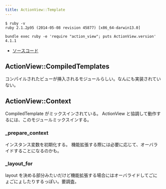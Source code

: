 ```yaml
---
title: ActionView::Template
---
```


```
$ ruby -v
ruby 2.1.2p95 (2014-05-08 revision 45877) [x86_64-darwin13.0]
```

```
bundle exec ruby -e 'require "action_view"; puts ActionView.version'
4.1.1
```

* [ソースコード](https://github.com/rails/rails/blob/v4.1.0/actionview/lib/action_view/context.rb)

ActionView::CompiledTemplates
--------------------------------------------------------------------------------

コンパイルされたビューが挿入されるモジュールらしい。なんにも実装されていない。

ActionView::Context
--------------------------------------------------------------------------------

CompiledTemplate がミックスインされている。
ActionView と協調して動作するには、このモジュールミックスインする。

### _prepare_context

インスタンス変数を初期化する。
機能拡張する際には必要に応じて、オーバライドすることになるのかも。

### _layout_for

layout を決める部分みたいだけど機能拡張する場合にはオーバライドしてごにょごにょしたりするっぽい。要調査。
